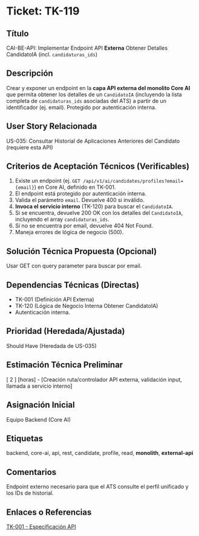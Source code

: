 # Ticket: TK-119

## Título
CAI-BE-API: Implementar Endpoint API **Externa** Obtener Detalles CandidatoIA (incl. `candidaturas_ids`)

## Descripción
Crear y exponer un endpoint en la **capa API externa del monolito Core AI** que permita obtener los detalles de un `CandidatoIA` (incluyendo la lista completa de `candidaturas_ids` asociadas del ATS) a partir de un identificador (ej. email). Protegido por autenticación interna.

## User Story Relacionada
US-035: Consultar Historial de Aplicaciones Anteriores del Candidato (requiere esta API)

## Criterios de Aceptación Técnicos (Verificables)
1.  Existe un endpoint (ej. `GET /api/v1/ai/candidates/profiles?email={email}`) en Core AI, definido en TK-001.
2.  El endpoint está protegido por autenticación interna.
3.  Valida el parámetro `email`. Devuelve 400 si inválido.
4.  **Invoca el servicio interno** (TK-120) para buscar el `CandidatoIA`.
5.  Si se encuentra, devuelve 200 OK con los detalles del `CandidatoIA`, incluyendo el array `candidaturas_ids`.
6.  Si no se encuentra por email, devuelve 404 Not Found.
7.  Maneja errores de lógica de negocio (500).

## Solución Técnica Propuesta (Opcional)
Usar GET con query parameter para buscar por email.

## Dependencias Técnicas (Directas)
* TK-001 (Definición API Externa)
* TK-120 (Lógica de Negocio Interna Obtener CandidatoIA)
* Autenticación interna.

## Prioridad (Heredada/Ajustada)
Should Have (Heredada de US-035)

## Estimación Técnica Preliminar
[ 2 ] [horas] - [Creación ruta/controlador API externa, validación input, llamada a servicio interno]

## Asignación Inicial
Equipo Backend (Core AI)

## Etiquetas
backend, core-ai, api, rest, candidate, profile, read, **monolith**, **external-api**

## Comentarios
Endpoint externo necesario para que el ATS consulte el perfil unificado y los IDs de historial.

## Enlaces o Referencias
[TK-001 - Especificación API](../tasks/tk-001-arq-definir-documentar-contrato-api-v1.md)    